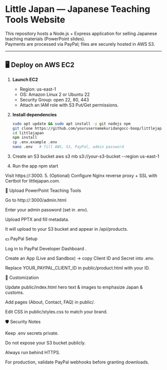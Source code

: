 # Little Japan — Japanese Teaching Tools Website

This repository hosts a Node.js + Express application for selling Japanese teaching materials (PowerPoint slides).  
Payments are processed via PayPal; files are securely hosted in AWS S3.

---

## 🖥 Deploy on AWS EC2

1. **Launch EC2**
   - Region: us-east-1
   - OS: Amazon Linux 2 or Ubuntu 22
   - Security Group: open 22, 80, 443
   - Attach an IAM role with S3 Put/Get permissions.

2. **Install dependencies**
   ```bash
   sudo apt update && sudo apt install -y git nodejs npm
   git clone https://github.com/yourusernamekuridangocc-boop/littlejapan-repo.git
   cd littlejapan
   npm install
   cp .env.example .env
   nano .env   # fill AWS, S3, PayPal, admin password

3. Create an S3 bucket
aws s3 mb s3://your-s3-bucket --region us-east-1

4. Run the app
npm start

Visit https://<EC2-public-IP>:3000.
5. (Optional) Configure Nginx reverse proxy + SSL with Certbot for littlejapan.com.

🧾 Upload PowerPoint Teaching Tools

Go to http://<your-ec2-ip>:3000/admin.html

Enter your admin password (set in .env).

Upload PPTX and fill metadata.

It will upload to your S3 bucket and appear in /api/products.

💵 PayPal Setup

Log in to PayPal Developer Dashboard
.

Create an App (Live and Sandbox) → copy Client ID and Secret into .env.

Replace YOUR_PAYPAL_CLIENT_ID in public/product.html with your ID.

🗾 Customization

Update public/index.html hero text & images to emphasize Japan & customs.

Add pages (About, Contact, FAQ) in public/.

Edit CSS in public/styles.css to match your brand.

🛡 Security Notes

Keep .env secrets private.

Do not expose your S3 bucket publicly.

Always run behind HTTPS.

For production, validate PayPal webhooks before granting downloads.
